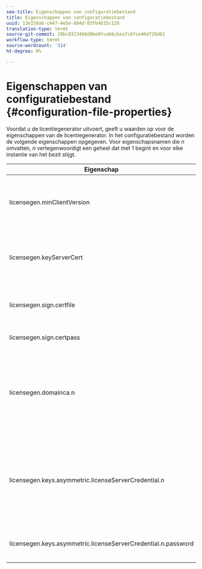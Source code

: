 ```yaml
---
seo-title: Eigenschappen van configuratiebestand
title: Eigenschappen van configuratiebestand
uuid: 13e158a6-c447-4e5e-884d-03fb4835c120
translation-type: tm+mt
source-git-commit: 29bc8323460d9be0fce66cbea7c6fce46df20d61
workflow-type: tm+mt
source-wordcount: '314'
ht-degree: 0%

---
```



# Eigenschappen van configuratiebestand {#configuration-file-properties}

Voordat u de licentiegenerator uitvoert, geeft u waarden op voor de eigenschappen van de licentiegenerator. In het configuratiebestand worden de volgende eigenschappen opgegeven. Voor eigenschapsnamen die *n* omvatten, *n* vertegenwoordigt een geheel dat met 1 begint en voor elke instantie van het bezit stijgt.

<table frame="all" colsep="1" rowsep="1" class="+ topic/table adobe-d/table " id="table_qk1_rry_n4"> 
 <thead class="- topic/thead "> 
  <tr rowsep="1" class="- topic/row "> 
   <th colname="1" class="- topic/entry entry"> Eigenschap </th> 
   <th colname="2" class="- topic/entry entry"> Beschrijving </th> 
  </tr> 
 </thead>
 <tbody class="- topic/tbody "> 
  <tr rowsep="1" class="- topic/row "> 
   <td colname="1" class="- topic/entry "><span class="+ topic/ph pr-d/codeph codeph"> licensegen.minClientVersion</span> </td> 
   <td colname="2" class="- topic/entry "> Stel de minimaal ondersteunde clientversie in. Als deze optie niet is ingesteld, worden standaard alle versies ondersteund. Stel deze waarde in om te bepalen hoe oudere clients reageren op licentievereisten die ze niet ondersteunen. Geef x (voor Adobe Access x.0) op, waarbij x het hoofdreleasenummer is. </td> 
  </tr> 
  <tr rowsep="1" class="- topic/row "> 
   <td colname="1" class="- topic/entry "><span class="+ topic/ph pr-d/codeph codeph"> licensegen.keyServerCert</span> </td> 
   <td colname="2" class="- topic/entry "> Sleutelservercertificaat (een door Adobe uitgegeven certificaat van de Server van de Vergunning dat door de Zeer belangrijke Server wordt gebruikt). Dit certificaat wordt alleen gebruikt als uit de metagegevens/het beleid blijkt dat een sleutelserver is vereist voor de levering van sleutelbestanden aan iOS-apparaten. </td> 
  </tr> 
  <tr rowsep="1" class="- topic/row "> 
   <td colname="1" class="- topic/entry "><span class="+ topic/ph pr-d/codeph codeph"> licensegen.sign.certfile</span> </td> 
   <td colname="2" class="- topic/entry "> Het PKCS12-bestand met de referenties van de licentieserver voor het ondertekenen van licenties. Deze eigenschap moet verwijzen naar een .pfx-bestand dat een certificaat en een persoonlijke sleutel bevat. </td> 
  </tr> 
  <tr rowsep="1" class="- topic/row "> 
   <td colname="1" class="- topic/entry "><span class="+ topic/ph pr-d/codeph codeph"> licensegen.sign.certpass</span> </td> 
   <td colname="2" class="- topic/entry ">Het wachtwoord dat wordt gebruikt om het bestand te beveiligen dat wordt opgegeven door <span class="+ topic/ph pr-d/codeph codeph"> licensegen.sign.certfile.</span> </td> 
  </tr> 
  <tr rowsep="1" class="- topic/row "> 
   <td colname="1" class="- topic/entry "><span class="+ topic/ph pr-d/codeph codeph">licensegen.domainca.n</span> </td> 
   <td colname="2" class="- topic/entry "> Als het produceren van domein-gebonden vergunningen, moeten één of meerdere certificaten van MAC van het Domein worden gespecificeerd om op de domeinautoriteiten te wijzen die door deze vergunningsuitgever worden vertrouwd. Als de licentieontvanger een domeincertificaat is, dat niet is uitgegeven door een van de opgegeven Domein CA's, kan geen licentie worden gegenereerd. This property specifies a .cer file that contains the certificate only (either PEM or DER format is acceptable). n moet monotonisch toenemen, beginnend bij 1. </td> 
  </tr> 
  <tr rowsep="1" class="- topic/row "> 
   <td colname="1" class="- topic/entry "><span class="+ topic/ph pr-d/codeph codeph">licensegen.keys.asymmetric.licenseServerCredential.n</span> </td> 
   <td colname="2" class="- topic/entry "> <p class="- topic/p ">Optioneel PKCS12-bestand met aanvullende licentieserverreferenties voor het decoderen van de CEK in de metagegevens en het beleid. Aanvullende referenties kunnen worden geconfigureerd als inhoud eerder is verpakt met een ander licentieservercertificaat dan is opgegeven door <span class="codeph"> licensegen.sign.certfile</span>. Deze eigenschap moet verwijzen naar een .pfx<span class="filepath">-bestand met een certificaat en een persoonlijke sleutel. </span> n moet monotonisch toenemen, beginnend bij 1. </p> </td> 
  </tr> 
  <tr rowsep="0" class="- topic/row "> 
   <td colname="1" class="- topic/entry "><span class="+ topic/ph pr-d/codeph codeph">licensegen.keys.asymmetric.licenseServerCredential.n.password</span> </td> 
   <td colname="2" class="- topic/entry ">Het wachtwoord dat wordt gebruikt om het bestand te beveiligen dat wordt opgegeven door: <p><span class="+ topic/ph pr-d/codeph codeph"> licensegen.keys.asymmetric.licenseServerCredential.n</span> </p> </td> 
  </tr> 
 </tbody> 
</table>

